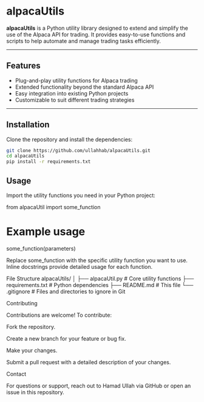 # alpacaUtils

**alpacaUtils** is a Python utility library designed to extend and simplify the use of the Alpaca API for trading. It provides easy-to-use functions and scripts to help automate and manage trading tasks efficiently.

---

## Features

- Plug-and-play utility functions for Alpaca trading
- Extended functionality beyond the standard Alpaca API
- Easy integration into existing Python projects
- Customizable to suit different trading strategies

---

## Installation

Clone the repository and install the dependencies:

```bash
git clone https://github.com/ullahhab/alpacaUtils.git
cd alpacaUtils
pip install -r requirements.txt

```

## Usage

Import the utility functions you need in your Python project:

from alpacaUtil import some_function

# Example usage
some_function(parameters)


Replace some_function with the specific utility function you want to use. Inline docstrings provide detailed usage for each function.

File Structure
alpacaUtils/
│
├── alpacaUtil.py       # Core utility functions
├── requirements.txt    # Python dependencies
├── README.md           # This file
└── .gitignore          # Files and directories to ignore in Git

Contributing

Contributions are welcome! To contribute:

Fork the repository.

Create a new branch for your feature or bug fix.

Make your changes.

Submit a pull request with a detailed description of your changes.

Contact

For questions or support, reach out to Hamad Ullah via GitHub or open an issue in this repository.